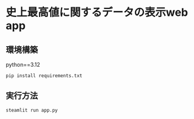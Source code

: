 # 史上最高値に関するデータの表示web app

## 環境構築
python==3.12
```
pip install requirements.txt
```

## 実行方法
```
steamlit run app.py
```